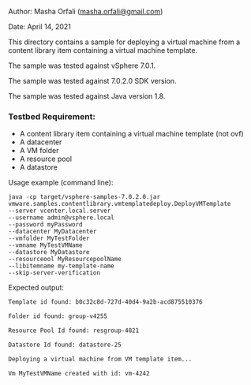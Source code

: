 Author: Masha Orfali (masha.orfali@gmail.com)

Date: April 14, 2021

This directory contains a sample for deploying a virtual machine from a content library item containing a virtual machine template.

The sample was tested against vSphere 7.0.1.

The sample was tested against 7.0.2.0 SDK version.

The sample was tested against Java version 1.8.

### Testbed Requirement:

 - A content library item containing a virtual machine template (not ovf)
 - A datacenter
 - A VM folder
 - A resource pool
 - A datastore

Usage example (command line):

```
java -cp target/vsphere-samples-7.0.2.0.jar vmware.samples.contentlibrary.vmtemplatedeploy.DeployVMTemplate 
--server vcenter.local.server 
--username admin@vsphere.local 
--password myPassword 
--datacenter MyDatacenter 
--vmfolder MyTestFolder 
--vmname MyTestVMName 
--datastore MyDatastore 
--resourceool MyResourcepoolName 
--libitemname my-template-name 
--skip-server-verification
```

Expected output:

```bash
Template id found: b0c32c8d-727d-40d4-9a2b-acd875510376

Folder id found: group-v4255

Resource Pool Id found: resgroup-4021

Datastore Id found: datastore-25

Deploying a virtual machine from VM template item...

Vm MyTestVMName created with id: vm-4242

```